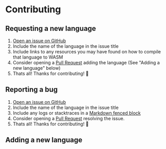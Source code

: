 # Contributing

## Requesting a new language

1. [Open an issue on GitHub](https://github.com/ChristianMurphy/compile-to-web/issues/new)
2. Include the name of the language in the issue title
3. Include links to any resources you may have found on how to compile that language to WASM
4. Consider opening a [Pull Request](https://github.com/Roshanjossey/first-contributions#readme) adding the language (See "Adding a new language" below)
5. Thats all! Thanks for contributing! :bow:

## Reporting a bug

1. [Open an issue on GitHub](https://github.com/ChristianMurphy/compile-to-web/issues/new)
2. Include the name of the language in the issue title
3. Include any logs or stacktraces in a [Markdown fenced block](https://help.github.com/articles/creating-and-highlighting-code-blocks/)
4. Consider opening a [Pull Request](https://github.com/Roshanjossey/first-contributions#readme) resolving the issue.
5. Thats all! Thanks for contributing! :bow:

## Adding a new language
